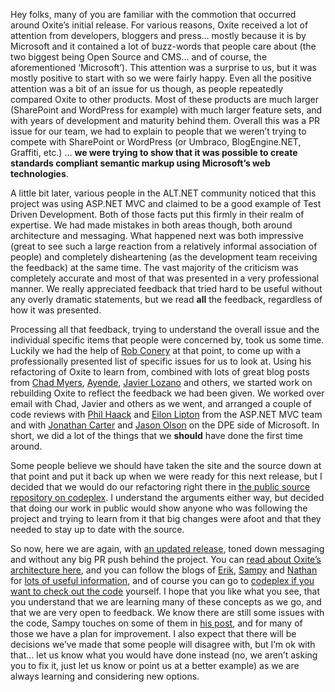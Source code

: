 Hey folks, many of you are familiar with the commotion that occurred around Oxite’s initial release. For various reasons, Oxite received a lot of attention from developers, bloggers and press… mostly because it is by Microsoft and it contained a lot of buzz-words that people care about (the two biggest being Open Source and CMS… and of course, the aforementioned ‘Microsoft’). This attention was a surprise to us, but it was mostly positive to start with so we were fairly happy. Even all the positive attention was a bit of an issue for us though, as people repeatedly compared Oxite to other products. Most of these products are much larger (SharePoint and WordPress for example) with much larger feature sets, and with years of development and maturity behind them. Overall this was a PR issue for our team, we had to explain to people that we weren’t trying to compete with SharePoint or WordPress (or Umbraco, BlogEngine.NET, Graffiti, etc.) … **we were trying to show that it was possible to create standards compliant semantic markup using Microsoft’s web technologies**.

A little bit later, various people in the ALT.NET community noticed that this project was using ASP.NET MVC and claimed to be a good example of Test Driven Development. Both of those facts put this firmly in their realm of expertise. We had made mistakes in both areas though, both around architecture and messaging. What happened next was both impressive (great to see such a large reaction from a relatively informal association of people) and completely disheartening (as the development team receiving the feedback) at the same time. The vast majority of the criticism was completely accurate and most of that was presented in a very professional manner. We really appreciated feedback that tried hard to be useful without any overly dramatic statements, but we read **all** the feedback, regardless of how it was presented.

Processing all that feedback, trying to understand the overall issue and the individual specific items that people were concerned by, took us some time. Luckily we had the help of [Rob Conery](http://blog.wekeroad.com/) at that point, to come up with a professionally presented list of specific issues for us to look at. Using his refactoring of Oxite to learn from, combined with lots of great blog posts from [Chad Myers](http://www.lostechies.com/blogs/chad_myers/default.aspx), [Ayende](http://ayende.com), [Javier Lozano](http://blog.lozanotek.com/) and others, we started work on rebuilding Oxite to reflect the feedback we had been given. We worked over email with Chad, Javier and others as we went, and arranged a couple of code reviews with [Phil Haack](http://haacked.com/) and [Eilon Lipton](http://weblogs.asp.net/LeftSlipper/) from the ASP.NET MVC team and with [Jonathan Carter](http://www.lostintangent.com/) and [Jason Olson](http://managed-world.com/) on the DPE side of Microsoft. In short, we did a lot of the things that we **should** have done the first time around.

Some people believe we should have taken the site and the source down at that point and put it back up when we were ready for this next release, but I decided that we would do our refactoring right there in [the public source repository on codeplex](http://www.codeplex.com/oxite/SourceControl/ListDownloadableCommits.aspx). I understand the arguments either way, but decided that doing our work in public would show anyone who was following the project and trying to learn from it that big changes were afoot and that they needed to stay up to date with the source.

So now, here we are again, with [an updated release](http://www.duncanmackenzie.net/Blog/newly-updated-oxite-release-available), toned down messaging and without any big PR push behind the project. You can [read about Oxite’s architecture here](http://sampy.com/Blog/The-Oxite-Architecture-Good-Bad-and-Meh-Part-1), and you can follow the blogs of [Erik](http://erikporter.com/), [Sampy](http://sampy.com/Blog) and [Nathan](http://nathan.heskew.com) for [lots of useful information](http://erikporter.com/Blog/Oxite20090215-Released), and of course you can go to [codeplex if you want to check out the code](http://www.codeplex.com/oxite/SourceControl/ListDownloadableCommits.aspx) yourself. I hope that you like what you see, that you understand that we are learning many of these concepts as we go, and that we are very open to feedback. We know there are still some issues with the code, Sampy touches on some of them in [his post](http://sampy.com/Blog/The-Oxite-Architecture-Good-Bad-and-Meh-Part-1), and for many of those we have a plan for improvement. I also expect that there will be decisions we’ve made that some people will disagree with, but I’m ok with that… let us know what you would have done instead (no, we aren’t asking you to fix it, just let us know or point us at a better example) as we are always learning and considering new options.